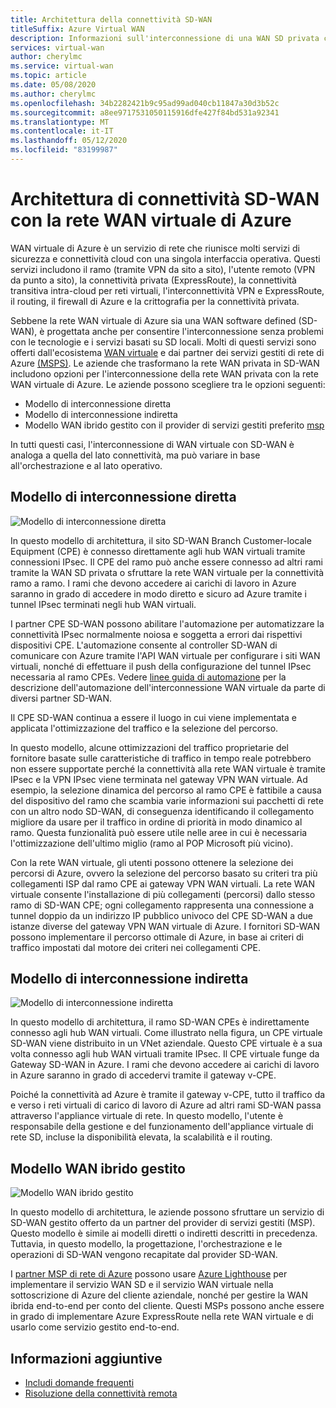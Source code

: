 ```yaml
---
title: Architettura della connettività SD-WAN
titleSuffix: Azure Virtual WAN
description: Informazioni sull'interconnessione di una WAN SD privata con la rete WAN virtuale di Azure
services: virtual-wan
author: cherylmc
ms.service: virtual-wan
ms.topic: article
ms.date: 05/08/2020
ms.author: cherylmc
ms.openlocfilehash: 34b2282421b9c95ad99ad040cb11847a30d3b52c
ms.sourcegitcommit: a8ee9717531050115916dfe427f84bd531a92341
ms.translationtype: MT
ms.contentlocale: it-IT
ms.lasthandoff: 05/12/2020
ms.locfileid: "83199987"
---
```

# <a name="sd-wan-connectivity-architecture-with-azure-virtual-wan"></a>Architettura di connettività SD-WAN con la rete WAN virtuale di Azure

WAN virtuale di Azure è un servizio di rete che riunisce molti servizi di sicurezza e connettività cloud con una singola interfaccia operativa. Questi servizi includono il ramo (tramite VPN da sito a sito), l'utente remoto (VPN da punto a sito), la connettività privata (ExpressRoute), la connettività transitiva intra-cloud per reti virtuali, l'interconnettività VPN e ExpressRoute, il routing, il firewall di Azure e la crittografia per la connettività privata.

Sebbene la rete WAN virtuale di Azure sia una WAN software defined (SD-WAN), è progettata anche per consentire l'interconnessione senza problemi con le tecnologie e i servizi basati su SD locali. Molti di questi servizi sono offerti dall'ecosistema [WAN virtuale](virtual-wan-locations-partners.md) e dai partner dei servizi gestiti di rete di Azure [(MSPS)](../networking/networking-partners-msp.md). Le aziende che trasformano la rete WAN privata in SD-WAN includono opzioni per l'interconnessione della rete WAN privata con la rete WAN virtuale di Azure. Le aziende possono scegliere tra le opzioni seguenti:

* Modello di interconnessione diretta
* Modello di interconnessione indiretta
* Modello WAN ibrido gestito con il provider di servizi gestiti preferito [msp](../networking/networking-partners-msp.md)

In tutti questi casi, l'interconnessione di WAN virtuale con SD-WAN è analoga a quella del lato connettività, ma può variare in base all'orchestrazione e al lato operativo.

## <a name="direct-interconnect-model"></a><a name="direct"></a>Modello di interconnessione diretta

![Modello di interconnessione diretta](./media/sd-wan-connectivity-architecture/direct.png)

In questo modello di architettura, il sito SD-WAN Branch Customer-locale Equipment (CPE) è connesso direttamente agli hub WAN virtuali tramite connessioni IPsec. Il CPE del ramo può anche essere connesso ad altri rami tramite la WAN SD privata o sfruttare la rete WAN virtuale per la connettività ramo a ramo. I rami che devono accedere ai carichi di lavoro in Azure saranno in grado di accedere in modo diretto e sicuro ad Azure tramite i tunnel IPsec terminati negli hub WAN virtuali.

I partner CPE SD-WAN possono abilitare l'automazione per automatizzare la connettività IPsec normalmente noiosa e soggetta a errori dai rispettivi dispositivi CPE. L'automazione consente al controller SD-WAN di comunicare con Azure tramite l'API WAN virtuale per configurare i siti WAN virtuali, nonché di effettuare il push della configurazione del tunnel IPsec necessaria al ramo CPEs. Vedere [linee guida di automazione](virtual-wan-configure-automation-providers.md) per la descrizione dell'automazione dell'interconnessione WAN virtuale da parte di diversi partner SD-WAN.

Il CPE SD-WAN continua a essere il luogo in cui viene implementata e applicata l'ottimizzazione del traffico e la selezione del percorso. 

In questo modello, alcune ottimizzazioni del traffico proprietarie del fornitore basate sulle caratteristiche di traffico in tempo reale potrebbero non essere supportate perché la connettività alla rete WAN virtuale è tramite IPsec e la VPN IPsec viene terminata nel gateway VPN WAN virtuale. Ad esempio, la selezione dinamica del percorso al ramo CPE è fattibile a causa del dispositivo del ramo che scambia varie informazioni sui pacchetti di rete con un altro nodo SD-WAN, di conseguenza identificando il collegamento migliore da usare per il traffico in ordine di priorità in modo dinamico al ramo. Questa funzionalità può essere utile nelle aree in cui è necessaria l'ottimizzazione dell'ultimo miglio (ramo al POP Microsoft più vicino).

Con la rete WAN virtuale, gli utenti possono ottenere la selezione dei percorsi di Azure, ovvero la selezione del percorso basato su criteri tra più collegamenti ISP dal ramo CPE ai gateway VPN WAN virtuali. La rete WAN virtuale consente l'installazione di più collegamenti (percorsi) dallo stesso ramo di SD-WAN CPE; ogni collegamento rappresenta una connessione a tunnel doppio da un indirizzo IP pubblico univoco del CPE SD-WAN a due istanze diverse del gateway VPN WAN virtuale di Azure. I fornitori SD-WAN possono implementare il percorso ottimale di Azure, in base ai criteri di traffico impostati dal motore dei criteri nei collegamenti CPE.

## <a name="indirect-interconnect-model"></a><a name="indirect"></a>Modello di interconnessione indiretta

![Modello di interconnessione indiretta](./media/sd-wan-connectivity-architecture/indirect.png)

In questo modello di architettura, il ramo SD-WAN CPEs è indirettamente connesso agli hub WAN virtuali. Come illustrato nella figura, un CPE virtuale SD-WAN viene distribuito in un VNet aziendale. Questo CPE virtuale è a sua volta connesso agli hub WAN virtuali tramite IPsec. Il CPE virtuale funge da Gateway SD-WAN in Azure. I rami che devono accedere ai carichi di lavoro in Azure saranno in grado di accedervi tramite il gateway v-CPE.

Poiché la connettività ad Azure è tramite il gateway v-CPE, tutto il traffico da e verso i reti virtuali di carico di lavoro di Azure ad altri rami SD-WAN passa attraverso l'appliance virtuale di rete. In questo modello, l'utente è responsabile della gestione e del funzionamento dell'appliance virtuale di rete SD, incluse la disponibilità elevata, la scalabilità e il routing.
  
## <a name="managed-hybrid-wan-model"></a><a name="hybrid"></a>Modello WAN ibrido gestito

![Modello WAN ibrido gestito](./media/sd-wan-connectivity-architecture/hybrid.png)

In questo modello di architettura, le aziende possono sfruttare un servizio di SD-WAN gestito offerto da un partner del provider di servizi gestiti (MSP). Questo modello è simile ai modelli diretti o indiretti descritti in precedenza. Tuttavia, in questo modello, la progettazione, l'orchestrazione e le operazioni di SD-WAN vengono recapitate dal provider SD-WAN.

I [partner MSP di rete di Azure](../networking/networking-partners-msp.md) possono usare [Azure Lighthouse](https://azure.microsoft.com/services/azure-lighthouse/) per implementare il servizio WAN SD e il servizio WAN virtuale nella sottoscrizione di Azure del cliente aziendale, nonché per gestire la WAN ibrida end-to-end per conto del cliente. Questi MSPs possono anche essere in grado di implementare Azure ExpressRoute nella rete WAN virtuale e di usarlo come servizio gestito end-to-end.

## <a name="additional-information"></a>Informazioni aggiuntive

* [Includi domande frequenti](virtual-wan-faq.md)
* [Risoluzione della connettività remota](work-remotely-support.md)
